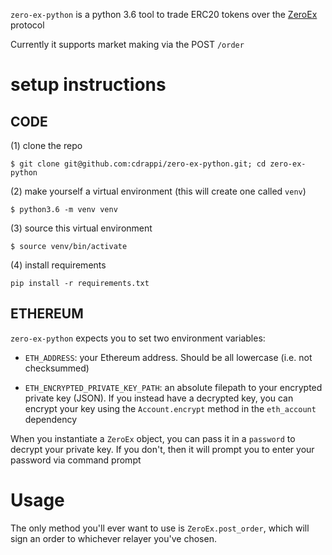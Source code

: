 `zero-ex-python` is a python 3.6 tool to trade ERC20 tokens over the [ZeroEx](https://0xproject.com/) protocol

Currently it supports market making via the POST `/order`

# setup instructions
## CODE
(1) clone the repo

```$ git clone git@github.com:cdrappi/zero-ex-python.git; cd zero-ex-python```


(2) make yourself a virtual environment (this will create one called `venv`)

```$ python3.6 -m venv venv```


(3) source this virtual environment

```$ source venv/bin/activate```

(4) install requirements

```pip install -r requirements.txt```


## ETHEREUM

`zero-ex-python` expects you to set two environment variables:

- `ETH_ADDRESS`: your Ethereum address. Should be all lowercase (i.e. not checksummed)

- `ETH_ENCRYPTED_PRIVATE_KEY_PATH`: an absolute filepath to your encrypted private key (JSON). If you instead have a decrypted key, you can encrypt your key using the `Account.encrypt` method in the `eth_account` dependency

When you instantiate a `ZeroEx` object, you can pass it in a `password` to decrypt your private key. If you don't, then it will prompt you to enter your password via command prompt

# Usage
The only method you'll ever want to use is `ZeroEx.post_order`, which will sign an order to whichever relayer you've chosen.
